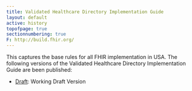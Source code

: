```yaml
---
title: Validated Healthcare Directory Implementation Guide
layout: default
active: history
topofpage: true
sectionnumbering: true
F: http://build.fhir.org/
---
```


This captures the base rules for all FHIR implementation in USA. The following versions of the Validated Healthcare Directory Implementation Guide are been published:

* [Draft](index.html): Working Draft Version
